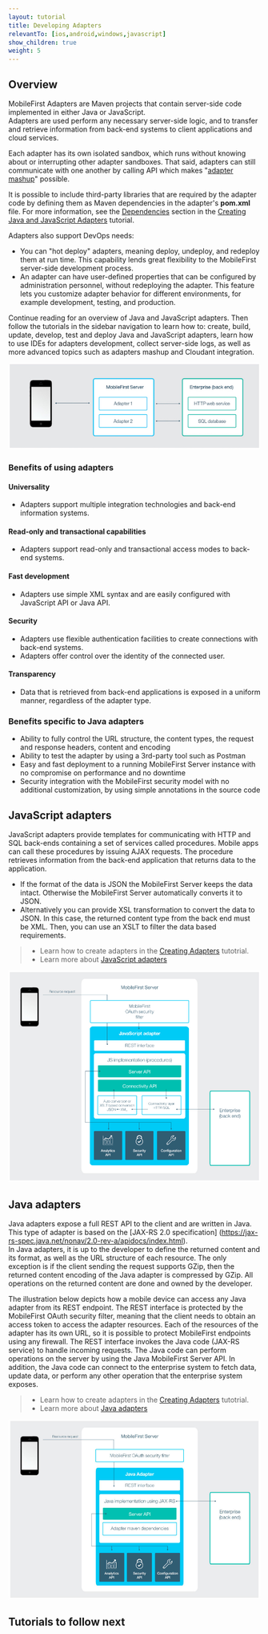 ```yaml
---
layout: tutorial
title: Developing Adapters
relevantTo: [ios,android,windows,javascript]
show_children: true
weight: 5
---
```

## Overview
MobileFirst Adapters are Maven projects that contain server-side code implemented in either Java or JavaScript.  
Adapters are used perform any necessary server-side logic, and to transfer and retrieve information from back-end systems to client applications and cloud services. 

Each adapter has its own isolated sandbox, which runs without knowing about or interrupting other adapter sandboxes. That said, adapters can still communicate with one another by calling API which makes "[adapter mashup](../advanced-adapter-usage-mashup)" possible.

It is possible to include third-party libraries that are required by the adapter code by defining them as Maven dependencies in the adapter's **pom.xml** file. For more information, see the [Dependencies](creating-adapters/#dependencies) section in the [Creating Java and JavaScript Adapters](creating-adapters) tutorial.

Adapters also support DevOps needs:

* You can "hot deploy" adapters, meaning deploy, undeploy, and redeploy them at run time. This capability lends great flexibility to the MobileFirst server-side development process.
* An adapter can have user-defined properties that can be configured by administration personnel, without redeploying the adapter. This feature lets you customize adapter behavior for different environments, for example development, testing, and production.

Continue reading for an overview of Java and JavaScript adapters. Then follow the tutorials in the sidebar navigation to learn how to: create, build, update, develop, test and deploy Java and JavaScript adapters, learn how to use IDEs for adapters development, collect server-side logs, as well as more advanced topics such as adapters mashup and Cloudant integration.

![adapter_overview](adapter_overview_top.jpg)

### Benefits of using adapters
#### Universality
* Adapters support multiple integration technologies and back-end information systems.

#### Read-only and transactional capabilities
* Adapters support read-only and transactional access modes to back-end systems.

#### Fast development
* Adapters use simple XML syntax and are easily configured with JavaScript API or Java API.

#### Security
* Adapters use flexible authentication facilities to create connections with back-end systems.
* Adapters offer control over the identity of the connected user.

#### Transparency
* Data that is retrieved from back-end applications is exposed in a uniform manner, regardless of the adapter type.  

### Benefits specific to Java adapters
* Ability to fully control the URL structure, the content types, the request and response headers, content and encoding
* Ability to test the adapter by using a 3rd-party tool such as Postman
* Easy and fast deployment to a running MobileFirst Server instance with no compromise on performance and no downtime
* Security integration with the MobileFirst security model with no additional customization, by using simple annotations in the source code

## JavaScript adapters
JavaScript adapters provide templates for communicating with HTTP and SQL back-ends containing a set of services called procedures. Mobile apps can call these procedures by issuing AJAX requests. The procedure retrieves information from the back-end application that returns data to the application.

* If the format of the data is JSON the MobileFirst Server keeps the data intact. Otherwise the MobileFirst Server automatically converts it to JSON.  
* Alternatively you can provide XSL transformation to convert the data to JSON. In this case, the returned content type from the back end must be XML. Then, you can use an XSLT to filter the data based requirements.

> * Learn how to create adapters in the [Creating Adapters](creating-adapters) tutotrial.
> * Learn more about [JavaScript adapters](javascript-adapters)

![javascript_adapters](javascript_adapters.png)

## Java adapters
Java adapters expose a full REST API to the client and are written in Java. This type of adapter is based on the [JAX-RS 2.0 specification] (https://jax-rs-spec.java.net/nonav/2.0-rev-a/apidocs/index.html).  
In Java adapters, it is up to the developer to define the returned content and its format, as well as the URL structure of each resource. The only exception is if the client sending the request supports GZip, then the returned content encoding of the Java adapter is compressed by GZip. All operations on the returned content are done and owned by the developer.

The illustration below depicts how a mobile device can access any Java adapter from its REST endpoint. The REST interface is protected by the MobileFirst OAuth security filter, meaning that the client needs to obtain an access token to access the adapter resources. Each of the resources of the adapter has its own URL, so it is possible to protect MobileFirst endpoints using any firewall. The REST interface invokes the Java code (JAX-RS service) to handle incoming requests. The Java code can perform operations on the server by using the Java MobileFirst Server API. In addition, the Java code can connect to the enterprise system to fetch data, update data, or perform any other operation that the enterprise system exposes.

> * Learn how to create adapters in the [Creating Adapters](creating-adapters) tutotrial.
> * Learn more about [Java adapters](java-adapters)

![java-adapter](java_adapter.jpg)

## Tutorials to follow next